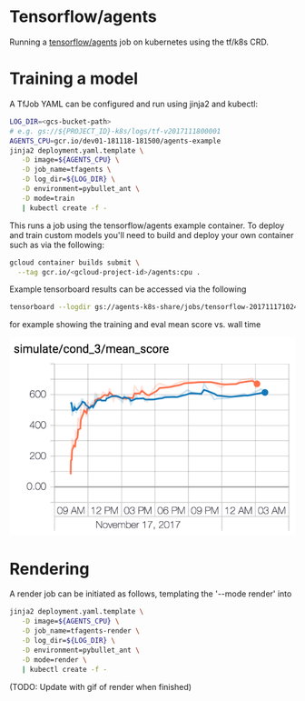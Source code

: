 # Tensorflow/agents

Running a [tensorflow/agents](https://github.com/tensorflow/agents) job on kubernetes using the tf/k8s CRD.

# Training a model

A TfJob YAML can be configured and run using jinja2 and kubectl:

```bash
LOG_DIR=<gcs-bucket-path>
# e.g. gs://${PROJECT_ID}-k8s/logs/tf-v2017111800001
AGENTS_CPU=gcr.io/dev01-181118-181500/agents-example
jinja2 deployment.yaml.template \
   -D image=${AGENTS_CPU} \
   -D job_name=tfagents \
   -D log_dir=${LOG_DIR} \
   -D environment=pybullet_ant \
   -D mode=train
   | kubectl create -f -
```

This runs a job using the tensorflow/agents example container. To deploy and train custom models you'll need to build and deploy your own container such as via the following:

```bash
gcloud container builds submit \
  --tag gcr.io/<gcloud-project-id>/agents:cpu .
```

Example tensorboard results can be accessed via the following

```bash
tensorboard --logdir gs://agents-k8s-share/jobs/tensorflow-20171117102413/20171117T182424-pybullet_ant
```

for example showing the training and eval mean score vs. wall time

![](mean_score.png)

# Rendering

A render job can be initiated as follows, templating the '--mode render' into

```bash
jinja2 deployment.yaml.template \
   -D image=${AGENTS_CPU} \
   -D job_name=tfagents-render \
   -D log_dir=${LOG_DIR} \
   -D environment=pybullet_ant \
   -D mode=render \
   | kubectl create -f -
```

(TODO: Update with gif of render when finished)
